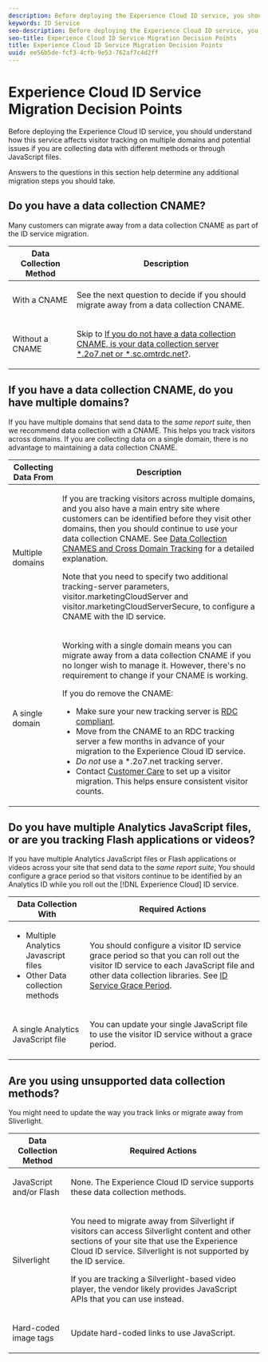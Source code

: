 ```yaml
---
description: Before deploying the Experience Cloud ID service, you should understand how this service affects visitor tracking on multiple domains and potential issues if you are collecting data with different methods or through JavaScript files.
keywords: ID Service
seo-description: Before deploying the Experience Cloud ID service, you should understand how this service affects visitor tracking on multiple domains and potential issues if you are collecting data with different methods or through JavaScript files.
seo-title: Experience Cloud ID Service Migration Decision Points
title: Experience Cloud ID Service Migration Decision Points
uuid: ee56b5de-fcf3-4cfb-9e53-762af7c4d2ff
---
```


# Experience Cloud ID Service Migration Decision Points

Before deploying the Experience Cloud ID service, you should understand how this service affects visitor tracking on multiple domains and potential issues if you are collecting data with different methods or through JavaScript files.

Answers to the questions in this section help determine any additional migration steps you should take.

## Do you have a data collection CNAME? 

Many customers can migrate away from a data collection CNAME as part of the ID service migration.

<table id="table_13F7C1E3D64D4F86B0149C9D3B54AADD"> 
 <thead> 
  <tr> 
   <th colname="col1" class="entry"> Data Collection Method </th> 
   <th colname="col2" class="entry"> Description </th> 
  </tr> 
 </thead>
 <tbody> 
  <tr> 
   <td colname="col1"> <p>With a CNAME </p> </td> 
   <td colname="col2"> <p>See the next question to decide if you should migrate away from a data collection CNAME. </p> </td> 
  </tr> 
  <tr> 
   <td colname="col1"> <p>Without a CNAME </p> </td> 
   <td colname="col2"> <p>Skip to <a href="../../reference/analytics-reference/migration-decisions.md#section-34dabde7780e4a339f134c0ca7768961" format="dita" scope="local"> If you do not have a data collection CNAME, is your data collection server *.2o7.net or *.sc.omtrdc.net?</a>. </p> </td> 
  </tr> 
 </tbody> 
</table>

## If you have a data collection CNAME, do you have multiple domains? 

If you have multiple domains that send data to the *same report suite*, then we recommend data collection with a CNAME. This helps you track visitors across domains. If you are collecting data on a single domain, there is no advantage to maintaining a data collection CNAME.

<table id="table_D132BCA243E54657AEC930559343FDD3"> 
 <thead> 
  <tr> 
   <th colname="col1" class="entry"> Collecting Data From </th> 
   <th colname="col2" class="entry"> Description </th> 
  </tr> 
 </thead>
 <tbody> 
  <tr> 
   <td colname="col1"> <p>Multiple domains </p> </td> 
   <td colname="col2"> <p>If you are tracking visitors across multiple domains, and you also have a main entry site where customers can be identified before they visit other domains, then you should continue to use your data collection CNAME. See <a href="../../reference/analytics-reference/cname.md#concept-4df91f8a30ad4ec7a01eb943d579cc9d" format="dita" scope="local"> Data Collection CNAMES and Cross Domain Tracking</a> for a detailed explanation. </p> <p>Note that you need to specify two additional tracking-server parameters, <span class="codeph"> visitor.marketingCloudServer</span> and <span class="codeph"> visitor.marketingCloudServerSecure</span>, to configure a CNAME with the ID service. </p> </td> 
  </tr> 
  <tr> 
   <td colname="col1"> <p>A single domain </p> </td> 
   <td colname="col2"> <p>Working with a single domain means you can migrate away from a data collection CNAME if you no longer wish to manage it. However, there's no requirement to change if your CNAME is working. </p> <p>If you do remove the CNAME: </p> 
    <ul id="ul_12CDECEFC7BB41A18895B507CAA42315"> 
     <li id="li_32E2CD3E58454E20A642BADE507AE86E">Make sure your new tracking server is <a href="https://marketing.adobe.com/resources/help/en_US/whitepapers/rdc/" format="https" scope="external"> RDC compliant</a>. </li> 
     <li id="li_865BB6DAA3594EBBAB688E73C8343762">Move from the CNAME to an RDC tracking server a few months in advance of your migration to the <span class="keyword"> Experience Cloud</span> ID service. </li> 
     <li id="li_284A015177554C848C8648DC5BBAA365"> <i>Do not</i> use a <span class="codeph"> *.2o7.net</span> tracking server. </li> 
     <li id="li_B1ABF03DC46C42059F61542CDE0FE5A1">Contact <a href="https://helpx.adobe.com/marketing-cloud/contact-support.html" format="https" scope="external"> Customer Care</a> to set up a visitor migration. This helps ensure consistent visitor counts. </li> 
    </ul> </td> 
  </tr> 
 </tbody> 
</table>

## Do you have multiple Analytics JavaScript files, or are you tracking Flash applications or videos? 

If you have multiple Analytics JavaScript files or Flash applications or videos across your site that send data to the *same report suite*, You should configure a grace period so that visitors continue to be identified by an Analytics ID while you roll out the [!DNL Experience Cloud] ID service.

<table id="table_8A4EA063AF4345B69BC98537E2E702BA"> 
 <thead> 
  <tr> 
   <th colname="col1" class="entry"> Data Collection With </th> 
   <th colname="col2" class="entry"> Required Actions </th> 
  </tr> 
 </thead>
 <tbody> 
  <tr> 
   <td colname="col1"> 
    <ul id="ul_910DD99E074E49C6907F86426EFA5BF2"> 
     <li id="li_4366CC8EB7A54A959568E3761ABBBF23">Multiple Analytics Javascript files </li> 
     <li id="li_B8A8132019EA48088E4F37E36F153D76">Other Data collection methods </li> 
    </ul> </td> 
   <td colname="col2"> <p>You should configure a visitor ID service grace period so that you can roll out the visitor ID service to each JavaScript file and other data collection libraries. See <a href="../../reference/analytics-reference/grace-period.md" format="dita" scope="local"> ID Service Grace Period</a>. </p> </td> 
  </tr> 
  <tr> 
   <td colname="col1"> <p>A single Analytics JavaScript file </p> </td> 
   <td colname="col2"> <p>You can update your single JavaScript file to use the visitor ID service without a grace period. </p> </td> 
  </tr> 
 </tbody> 
</table>

## Are you using unsupported data collection methods? 

You might need to update the way you track links or migrate away from Sliverlight.

<table id="table_A72AEB92F48345DD83F136B9989F4EF9"> 
 <thead> 
  <tr> 
   <th colname="col1" class="entry"> Data Collection Method </th> 
   <th colname="col2" class="entry"> Required Actions </th> 
  </tr> 
 </thead>
 <tbody> 
  <tr> 
   <td colname="col1"> <p>JavaScript and/or Flash </p> </td> 
   <td colname="col2"> <p>None. The <span class="keyword"> Experience Cloud</span> ID service supports these data collection methods. </p> </td> 
  </tr> 
  <tr> 
   <td colname="col1"> <p>Silverlight </p> </td> 
   <td colname="col2"> <p>You need to migrate away from Silverlight if visitors can access Silverlight content and other sections of your site that use the <span class="keyword"> Experience Cloud</span> ID service. Silverlight is not supported by the ID service. </p> <p> If you are tracking a Silverlight-based video player, the vendor likely provides JavaScript APIs that you can use instead. </p> </td> 
  </tr> 
  <tr> 
   <td colname="col1"> <p>Hard-coded image tags </p> </td> 
   <td colname="col2"> <p>Update hard-coded links to use JavaScript. </p> </td> 
  </tr> 
 </tbody> 
</table>

